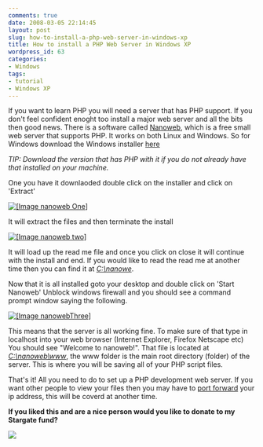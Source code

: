```yaml
---
comments: true
date: 2008-03-05 22:14:45
layout: post
slug: how-to-install-a-php-web-server-in-windows-xp
title: How to install a PHP Web Server in Windows XP
wordpress_id: 63
categories:
- Windows
tags:
- tutorial
- Windows XP
---
```


If you want to learn PHP you will need a server that has PHP support.  If you don't feel confident enoght too install a major web server and all the bits then good news.  There is a software called [Nanoweb](http://nanoweb.si.kz/?p=root), which is a free small web server that supports PHP.  It works on both Linux and Windows.  So for Windows download the Windows installer [here](http://nanoweb.si.kz/downloads/dist/)


_TIP: Download the version that has PHP with it if you do not already have that installed on your machine._

One you have it downlaoded double click on the installer and click on 'Extract'

[![[Image nanoweb One]](wordpress/wp-content/images/nanno_web/NanoWeb_stepOne.jpg)](wordpress/wp-content/images/nanno_web/NanoWeb_stepOne.jpg)

It will extract the files and then terminate the install

[![[Image nanoweb two]](wordpress/wp-content/images/nanno_web/NanoWeb_stepTwo.jpg)](wordpress/wp-content/images/nanno_web/NanoWeb_stepTwo.jpg)

It will load up the read me file and once you click on close it will continue with the install and end.  If you would like to read the read me at another time then you can find it at [_C:\nanowe_](file:///C:/nanoweb/).

Now that it is all installed goto your desktop and double click on 'Start Nanoweb' Unblock windows firewall and you should see a command prompt window saying the following.

[![[Image nanowebThree]](wordpress/wp-content/images/nanno_web/NanoWeb_stepThree.jpg)](wordpress/wp-content/images/nanno_web/NanoWeb_stepThree.jpg)

This means that the server is all working fine.  To make sure of that type in localhost into your web browser (Internet Explorer, Firefox Netscape etc) You should see "Welcome to nanoweb!".  That file is located at _[C:\nanoweb\www](file:///C:/nanoweb/www/)_, the www folder is the main root directory (folder) of the server.  This is where you will be saving all of your PHP script files.

That's it! All you need to do to set up a PHP development web server.  If you want other people to view your files then you may have to [port forward](http://portforward.com/) your ip address, this will be coverd at another time.

**If you liked this and are a nice person would you like to donate to my Stargate fund?**

![](https://www.paypal.com/en_GB/i/scr/pixel.gif)